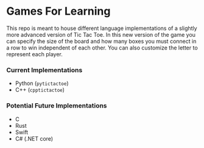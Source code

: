 # Games For Learning
This repo is meant to house different language implementations of a slightly more advanced version of Tic Tac Toe. In this new version of the game you can specify the size of the board and how many boxes you must connect in a row to win independent of each other.  You can also customize the letter to represent each player. 

### Current Implementations
* Python (`pytictactoe`)
* C++ (`cpptictactoe`)


### Potential Future Implementations
* C
* Rust
* Swift
* C# (.NET core)

